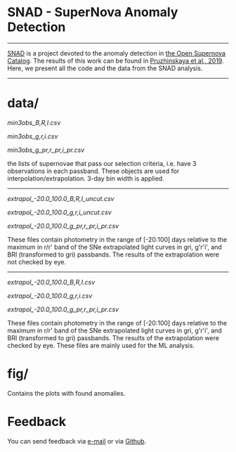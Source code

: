 # SNAD - SuperNova Anomaly Detection

---------------------------------------------------------------------------------------------------

[SNAD](https://snad.space/) is a project devoted to the anomaly detection in [the Open Supernova Catalog](https://sne.space/). The results of this work can be found in [Pruzhinskaya et al., 2019](https://arxiv.org/abs/1905.11516). Here, we present all the code and the data from the SNAD analysis.

---------------------------------------------------------------------------------------------------

# data/ 

*min3obs_B,R,I.csv*
  
*min3obs_g,r,i.csv*
    
*min3obs_g_pr,r_pr,i_pr.csv*

the lists of supernovae that pass our selection criteria, i.e. have 3 observations in each passband. These objects are used 
for interpolation/extrapolation. 3-day bin width is applied.

-----------------

*extrapol_-20.0_100.0_B,R,I_uncut.csv*
  
*extrapol_-20.0_100.0_g,r,i_uncut.csv*
  
*extrapol_-20.0_100.0_g_pr,r_pr,i_pr.csv*

These files contain photometry in the range of [-20:100] days relative to the maximum in r/r' band of the SNe
extrapolated light curves in gri, g'r'i', and BRI (transformed to gri) passbands. The results of the extrapolation were not checked by eye.

-----------------

*extrapol_-20.0_100.0_B,R,I.csv*

*extrapol_-20.0_100.0_g,r,i.csv*

*extrapol_-20.0_100.0_g_pr,r_pr,i_pr.csv*

These files contain photometry in the range of [-20:100] days relative to the maximum in r/r' band of the SNe
extrapolated light curves in gri, g'r'i', and BRI (transformed to gri) passbands. 
The results of the extrapolation were checked by eye. These files are mainly used for the ML analysis.


# fig/

Contains the plots with found anomalies.

# Feedback

You can send feedback via [e-mail](mailto:) or via [Github](https://github.com/sai-msu/snad/issues). 
